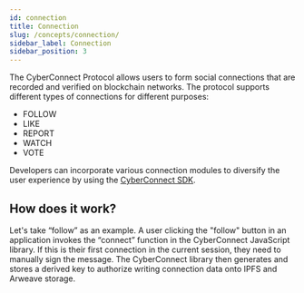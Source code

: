 ```yaml
---
id: connection
title: Connection
slug: /concepts/connection/
sidebar_label: Connection
sidebar_position: 3
---
```


The CyberConnect Protocol allows users to form social connections that are recorded and verified on blockchain networks. The protocol supports different types of connections for different purposes:
<ul>
    <li>FOLLOW</li>
    <li>LIKE</li>
    <li>REPORT</li>
    <li>WATCH</li>
    <li>VOTE</li>
</ul>

Developers can incorporate various connection modules to diversify the user experience by using the [CyberConnect SDK](/cyberconnect-sdk/connect-with-sdk/).

## How does it work?

Let's take “follow” as an example. A user clicking the "follow" button in an application invokes the “connect” function in the CyberConnect JavaScript library. If this is their first connection in the current session, they need to manually sign the message. The CyberConnect library then generates and stores a derived key to authorize writing connection data onto IPFS and Arweave storage.
